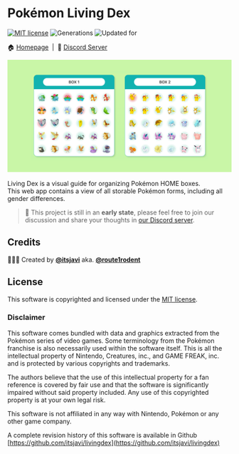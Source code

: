 # Pokémon Living Dex

[![MIT license](https://img.shields.io/badge/license-MIT-green.svg)](https://opensource.org/licenses/MIT)
![Generations](https://img.shields.io/badge/Generations-1--8-orange)
![Updated for](https://img.shields.io/badge/Updated%20For-Crown%20of%20Tundra-teal)

🏠 [Homepage](https://itsjavi.com/livingdex) &nbsp;|&nbsp; 💬 [Discord Server](https://discord.gg/3fRXQFtrkN)


![](resources/preview.png)

Living Dex is a visual guide for organizing Pokémon HOME boxes.<br>
This web app contains a view of all storable Pokémon forms, including all gender differences.

> 🥚 This project is still in an **early state**, please feel free to join our discussion and share your thoughts
> in [our Discord server](https://discord.gg/3fRXQFtrkN).


## Credits

👨🏻‍💻 Created by [**@itsjavi**](https://itsjavi.com) aka. [**@route1rodent**](https://twitter.com/route1rodent)

## License

This software is copyrighted and licensed under the
[MIT license](https://github.com/itsjavi/livingdex/LICENSE).

### Disclaimer

This software comes bundled with data and graphics extracted from the
Pokémon series of video games. Some terminology from the Pokémon franchise is
also necessarily used within the software itself. This is all the intellectual
property of Nintendo, Creatures, inc., and GAME FREAK, inc. and is protected by
various copyrights and trademarks.

The authors believe that the use of this intellectual property for a fan reference
is covered by fair use and that the software is significantly impaired without said
property included. Any use of this copyrighted property is at your own legal risk.

This software is not affiliated in any way with Nintendo,
Pokémon or any other game company.

A complete revision history of this software is available in Github
[https://github.com/itsjavi/livingdex](https://github.com/itsjavi/livingdex)
